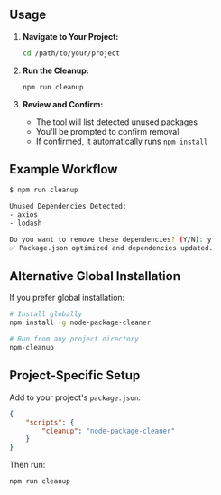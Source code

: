## Usage

1. **Navigate to Your Project:**

    ```bash
    cd /path/to/your/project
    ```

2. **Run the Cleanup:**

    ```bash
    npm run cleanup
    ```

3. **Review and Confirm:**
    - The tool will list detected unused packages
    - You'll be prompted to confirm removal
    - If confirmed, it automatically runs `npm install`

## Example Workflow

```bash
$ npm run cleanup

Unused Dependencies Detected:
- axios
- lodash

Do you want to remove these dependencies? (Y/N): y
✅ Package.json optimized and dependencies updated.
```

## Alternative Global Installation

If you prefer global installation:

```bash
# Install globally
npm install -g node-package-cleaner

# Run from any project directory
npm-cleanup
```

## Project-Specific Setup

Add to your project's `package.json`:

```json
{
    "scripts": {
        "cleanup": "node-package-cleaner"
    }
}
```

Then run:

```bash
npm run cleanup
```
